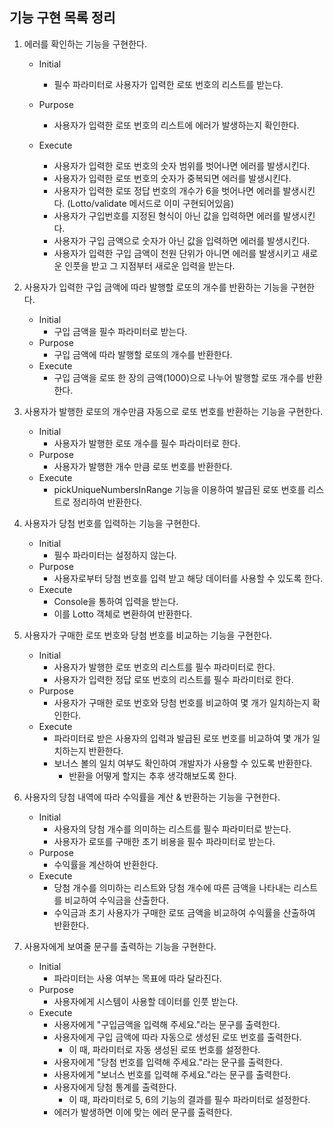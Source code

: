## 기능 구현 목록 정리

1. 에러를 확인하는 기능을 구현한다.
    - Initial
        - 필수 파라미터로 사용자가 입력한 로또 번호의 리스트를 받는다.

    - Purpose
        - 사용자가 입력한 로또 번호의 리스트에 에러가 발생하는지 확인한다.
    - Execute
        - 사용자가 입력한 로또 번호의 숫자 범위를 벗어나면 에러를 발생시킨다.
        - 사용자가 입력한 로또 번호의 숫자가 중복되면 에러를 발생시킨다.
        - 사용자가 입력한 로또 정답 번호의 개수가 6을 벗어나면 에러를 발생시킨다. (Lotto/validate 메서드로 이미 구현되어있음)
        - 사용자가 구입번호를 지정된 형식이 아닌 값을 입력하면 에러를 발생시킨다.
        - 사용자가 구입 금액으로 숫자가 아닌 값을 입력하면 에러를 발생시킨다.
        - 사용자가 입력한 구입 금액이 천원 단위가 아니면 에러를 발생시키고 새로운 인풋을 받고 그 지점부터 새로운 입력을 받는다.

2. 사용자가 입력한 구입 금액에 따라 발행할 로또의 개수를 반환하는 기능을 구현한다.
    - Initial
        - 구입 금액을 필수 파라미터로 받는다.
    - Purpose
        - 구입 금액에 따라 발행할 로또의 개수를 반환한다.
    - Execute
        - 구입 금액을 로또 한 장의 금액(1000)으로 나누어 발행할 로또 개수를 반환한다.

3. 사용자가 발행한 로또의 개수만큼 자동으로 로또 번호를 반환하는 기능을 구현한다.
    - Initial
        - 사용자가 발행한 로또 개수를 필수 파라미터로 한다.
    - Purpose
        - 사용자가 발행한 개수 만큼 로또 번호를 반환한다.
    - Execute
        - pickUniqueNumbersInRange 기능을 이용하여 발급된 로또 번호를 리스트로 정리하여 반환한다.

4. 사용자가 당첨 번호를 입력하는 기능을 구현한다.
    - Initial
        - 필수 파라미터는 설정하지 않는다.
    - Purpose
        - 사용자로부터 당첨 번호를 입력 받고 해당 데이터를 사용할 수 있도록 한다.
    - Execute
        - Console을 통하여 입력을 받는다.
        - 이를 Lotto 객체로 변환하여 반환한다.

5. 사용자가 구매한 로또 번호와 당첨 번호를 비교하는 기능을 구현한다.
    - Initial
        - 사용자가 발행한 로또 번호의 리스트를 필수 파라미터로 한다.
        - 사용자가 입력한 정답 로또 번호의 리스트를 필수 파라미터로 한다.
    - Purpose
        - 사용자가 구매한 로또 번호와 당첨 번호를 비교하여 몇 개가 일치하는지 확인한다.
    - Execute
        - 파라미터로 받은 사용자의 입력과 발급된 로또 번호를 비교하여 몇 개가 일치하는지 반환한다.
        - 보너스 볼의 일치 여부도 확인하여 개발자가 사용할 수 있도록 반환한다.
            - 반환을 어떻게 할지는 추후 생각해보도록 한다.

6. 사용자의 당첨 내역에 따라 수익률을 계산 & 반환하는 기능을 구현한다.
    - Initial
        - 사용자의 당첨 개수를 의미하는 리스트를 필수 파라미터로 받는다.
        - 사용자가 로또를 구매한 초기 비용을 필수 파라미터로 받는다.
    - Purpose
        - 수익률을 계산하여 반환한다.
    - Execute
        - 당첨 개수를 의미하는 리스트와 당첨 개수에 따른 금액을 나타내는 리스트를 비교하여 수익금을 산출한다.
        - 수익금과 초기 사용자가 구매한 로또 금액을 비교하여 수익률을 산출하여 반환한다.

7. 사용자에게 보여줄 문구를 출력하는 기능을 구현한다.
    - Initial
        - 파라미터는 사용 여부는 목표에 따라 달라진다.
    - Purpose
        - 사용자에게 시스템이 사용할 데이터를 인풋 받는다.
    - Execute
        - 사용자에게 "구입금액을 입력해 주세요."라는 문구를 출력한다.
        - 사용자에게 구입 금액에 따라 자동으로 생성된 로또 번호를 출력한다.
            - 이 때, 파라미터로 자동 생성된 로또 번호를 설정한다.
        - 사용자에게 "당첨 번호를 입력해 주세요."라는 문구를 출력한다.
        - 사용자에게 "보너스 번호를 입력해 주세요."라는 문구를 출력한다.
        - 사용자에게 당첨 통계를 출력한다.
            - 이 때, 파라미터로 5, 6의 기능의 결과를 필수 파라미터로 설정한다.
        - 에러가 발생하면 이에 맞는 에러 문구를 출력한다.